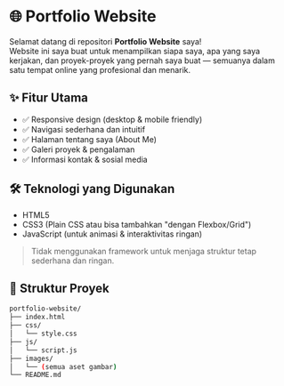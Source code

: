 # 🌐 Portfolio Website

Selamat datang di repositori **Portfolio Website** saya!  
Website ini saya buat untuk menampilkan siapa saya, apa yang saya kerjakan, dan proyek-proyek yang pernah saya buat — semuanya dalam satu tempat online yang profesional dan menarik.

## ✨ Fitur Utama

- ✅ Responsive design (desktop & mobile friendly)
- ✅ Navigasi sederhana dan intuitif
- ✅ Halaman tentang saya (About Me)
- ✅ Galeri proyek & pengalaman
- ✅ Informasi kontak & sosial media

## 🛠️ Teknologi yang Digunakan

- HTML5
- CSS3 (Plain CSS atau bisa tambahkan "dengan Flexbox/Grid")
- JavaScript (untuk animasi & interaktivitas ringan)

> Tidak menggunakan framework untuk menjaga struktur tetap sederhana dan ringan.

## 📁 Struktur Proyek

```bash
portfolio-website/
├── index.html
├── css/
│   └── style.css
├── js/
│   └── script.js
├── images/
│   └── (semua aset gambar)
└── README.md
